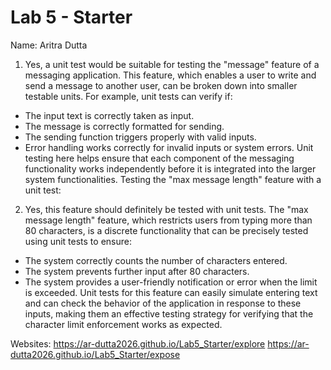 # Lab 5 - Starter
Name: Aritra Dutta 
1. Yes, a unit test would be suitable for testing the "message" feature of a messaging application. This feature, which enables a user to write and send a message to another user, can be broken down into smaller testable units. For example, unit tests can verify if: 
  - The input text is correctly taken as input.
  - The message is correctly formatted for sending.
  - The sending function triggers properly with valid inputs.
  - Error handling works correctly for invalid inputs or system errors.
Unit testing here helps ensure that each component of the messaging functionality works independently before it is integrated into the larger system functionalities.
Testing the "max message length" feature with a unit test:
2. Yes, this feature should definitely be tested with unit tests. The "max message length" feature, which restricts users from typing more than 80 characters, is a discrete functionality that can be precisely tested using unit tests to ensure:
 - The system correctly counts the number of characters entered.
 - The system prevents further input after 80 characters.
 - The system provides a user-friendly notification or error when the limit is exceeded.
Unit tests for this feature can easily simulate entering text and can check the behavior of the application in response to these inputs, making them an effective testing strategy for verifying that the character limit enforcement works as expected.


Websites:
https://ar-dutta2026.github.io/Lab5_Starter/explore
https://ar-dutta2026.github.io/Lab5_Starter/expose



